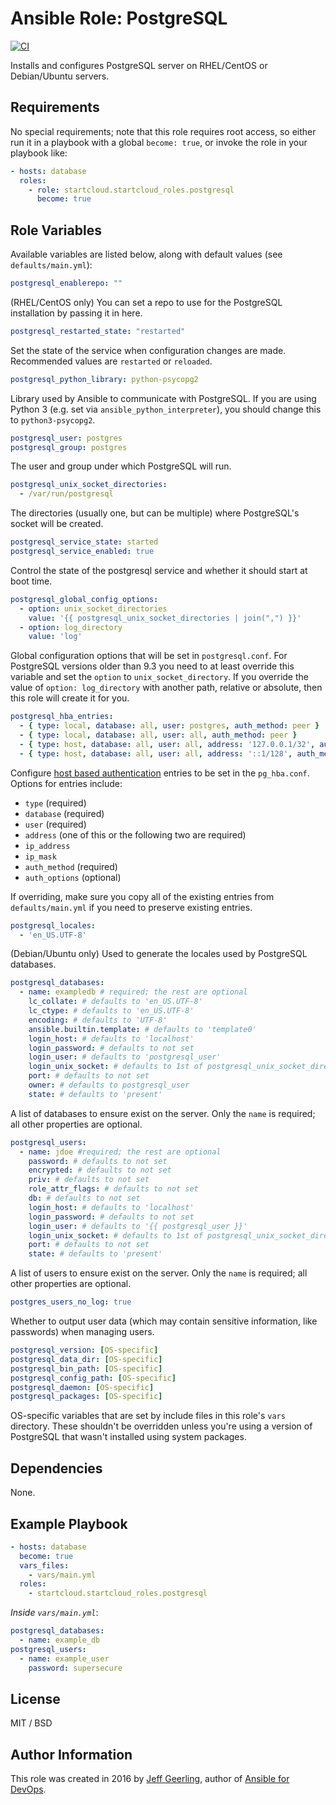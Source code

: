 # Ansible Role: PostgreSQL

[![CI](https://github.com/geerlingguy/ansible-role-postgresql/workflows/CI/badge.svg?event=push)](https://github.com/geerlingguy/ansible-role-postgresql/actions?query=workflow%3ACI)

Installs and configures PostgreSQL server on RHEL/CentOS or Debian/Ubuntu servers.

## Requirements

No special requirements; note that this role requires root access, so either run it in a playbook with a global `become: true`, or invoke the role in your playbook like:

```yaml
- hosts: database
  roles:
    - role: startcloud.startcloud_roles.postgresql
      become: true
```
## Role Variables

Available variables are listed below, along with default values (see `defaults/main.yml`):

```yaml
postgresql_enablerepo: ""
```
(RHEL/CentOS only) You can set a repo to use for the PostgreSQL installation by passing it in here.

```yaml
postgresql_restarted_state: "restarted"
```

Set the state of the service when configuration changes are made. Recommended values are `restarted` or `reloaded`.

```yaml
postgresql_python_library: python-psycopg2
```

Library used by Ansible to communicate with PostgreSQL. If you are using Python 3 (e.g. set via `ansible_python_interpreter`), you should change this to `python3-psycopg2`.

```yaml
postgresql_user: postgres
postgresql_group: postgres
```

The user and group under which PostgreSQL will run.

```yaml
postgresql_unix_socket_directories:
  - /var/run/postgresql
```

The directories (usually one, but can be multiple) where PostgreSQL's socket will be created.

```yaml
postgresql_service_state: started
postgresql_service_enabled: true
```

Control the state of the postgresql service and whether it should start at boot time.

```yaml
postgresql_global_config_options:
  - option: unix_socket_directories
    value: '{{ postgresql_unix_socket_directories | join(",") }}'
  - option: log_directory
    value: 'log'
```
Global configuration options that will be set in `postgresql.conf`.
For PostgreSQL versions older than 9.3 you need to at least override this variable and set the `option` to `unix_socket_directory`.
If you override the value of `option: log_directory` with another path, relative or absolute, then this role will create it for you.

```yaml
postgresql_hba_entries:
  - { type: local, database: all, user: postgres, auth_method: peer }
  - { type: local, database: all, user: all, auth_method: peer }
  - { type: host, database: all, user: all, address: '127.0.0.1/32', auth_method: md5 }
  - { type: host, database: all, user: all, address: '::1/128', auth_method: md5 }
```

Configure [host based authentication](https://www.postgresql.org/docs/current/static/auth-pg-hba-conf.html) entries to be set in the `pg_hba.conf`. Options for entries include:

  - `type` (required)
  - `database` (required)
  - `user` (required)
  - `address` (one of this or the following two are required)
  - `ip_address`
  - `ip_mask`
  - `auth_method` (required)
  - `auth_options` (optional)

If overriding, make sure you copy all of the existing entries from `defaults/main.yml` if you need to preserve existing entries.

```yaml
postgresql_locales:
  - 'en_US.UTF-8'
```

(Debian/Ubuntu only) Used to generate the locales used by PostgreSQL databases.

```yaml
postgresql_databases:
  - name: exampledb # required; the rest are optional
    lc_collate: # defaults to 'en_US.UTF-8'
    lc_ctype: # defaults to 'en_US.UTF-8'
    encoding: # defaults to 'UTF-8'
    ansible.builtin.template: # defaults to 'template0'
    login_host: # defaults to 'localhost'
    login_password: # defaults to not set
    login_user: # defaults to 'postgresql_user'
    login_unix_socket: # defaults to 1st of postgresql_unix_socket_directories
    port: # defaults to not set
    owner: # defaults to postgresql_user
    state: # defaults to 'present'
```

A list of databases to ensure exist on the server. Only the `name` is required; all other properties are optional.

```yaml
postgresql_users:
  - name: jdoe #required; the rest are optional
    password: # defaults to not set
    encrypted: # defaults to not set
    priv: # defaults to not set
    role_attr_flags: # defaults to not set
    db: # defaults to not set
    login_host: # defaults to 'localhost'
    login_password: # defaults to not set
    login_user: # defaults to '{{ postgresql_user }}'
    login_unix_socket: # defaults to 1st of postgresql_unix_socket_directories
    port: # defaults to not set
    state: # defaults to 'present'
```

A list of users to ensure exist on the server. Only the `name` is required; all other properties are optional.

```yaml
postgres_users_no_log: true
```

Whether to output user data (which may contain sensitive information, like passwords) when managing users.

```yaml
postgresql_version: [OS-specific]
postgresql_data_dir: [OS-specific]
postgresql_bin_path: [OS-specific]
postgresql_config_path: [OS-specific]
postgresql_daemon: [OS-specific]
postgresql_packages: [OS-specific]
```

OS-specific variables that are set by include files in this role's `vars` directory. These shouldn't be overridden unless you're using a version of PostgreSQL that wasn't installed using system packages.

## Dependencies

None.

## Example Playbook

```yaml
- hosts: database
  become: true
  vars_files:
    - vars/main.yml
  roles:
    - startcloud.startcloud_roles.postgresql
```

*Inside `vars/main.yml`*:

```yaml
postgresql_databases:
  - name: example_db
postgresql_users:
  - name: example_user
    password: supersecure
```

## License

MIT / BSD

## Author Information

This role was created in 2016 by [Jeff Geerling](https://www.jeffgeerling.com/), author of [Ansible for DevOps](https://www.ansiblefordevops.com/).

